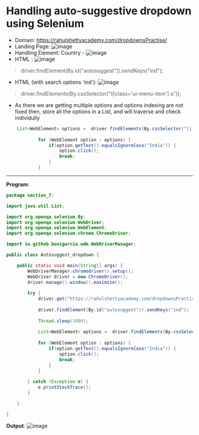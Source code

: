 # Handling auto-suggestive dropdown using Selenium

- Domain: https://rahulshettyacademy.com/dropdownsPractise/
- Landing Page: ![image](https://github.com/user-attachments/assets/bca09304-0160-40be-bd0a-c00933d0908c)
- Handling Element: Country - ![image](https://github.com/user-attachments/assets/29eedd6d-25a5-4749-883b-8880d034cb2c)
- HTML : ![image](https://github.com/user-attachments/assets/af87a6a9-b48c-40c2-b97f-9f8e62f0a8a9)
> driver.findElement(By.id("autosuggest")).sendKeys("ind");
 
- HTML (with search options 'ind'): ![image](https://github.com/user-attachments/assets/c39efc6f-d123-4822-83d4-38c880d8c1b3)
> driver.findElements(By.cssSelector("li[class='ui-menu-item'] a"));

- As there we are getting multiple options and options indexing are not fixed then, store all the options in a List, and will traverse and check individully
```java
    List<WebElement> options =  driver.findElements(By.cssSelector("li[class='ui-menu-item'] a"));
			
			for (WebElement option : options) {
				if(option.getText().equalsIgnoreCase("India")) {
					option.click();
					break;
				}
			}
```

---

**Program**:
```java
package section_7;

import java.util.List;

import org.openqa.selenium.By;
import org.openqa.selenium.WebDriver;
import org.openqa.selenium.WebElement;
import org.openqa.selenium.chrome.ChromeDriver;

import io.github.bonigarcia.wdm.WebDriverManager;

public class Autosuggest_dropdown {

	public static void main(String[] args) {
		WebDriverManager.chromedriver().setup();
		WebDriver driver = new ChromeDriver();
		driver.manage().window().maximize();
		
		try {
			driver.get("https://rahulshettyacademy.com/dropdownsPractise/");
			
			driver.findElement(By.id("autosuggest")).sendKeys("ind");
			
			Thread.sleep(3000);
			
			List<WebElement> options =  driver.findElements(By.cssSelector("li[class='ui-menu-item'] a"));
			
			for (WebElement option : options) {
				if(option.getText().equalsIgnoreCase("India")) {
					option.click();
					break;
				}
			}
			
		} catch (Exception e) {
			e.printStackTrace();
		}

	}

}
```

**Output**: ![image](https://github.com/user-attachments/assets/03b10afb-866d-4ee3-9a27-fcd1eb85b2e7)
